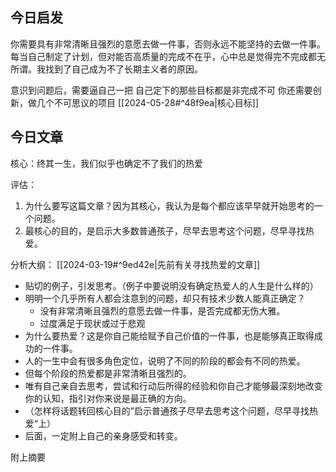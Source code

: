 ## 今日启发

你需要具有非常清晰且强烈的意愿去做一件事，否则永远不能坚持的去做一件事。
每当自己制定了计划，但对能否高质量的完成不在乎，心中总是觉得完不完成都无所谓。我找到了自己成为不了长期主义者的原因。

意识到问题后，需要逼自己一把
自己定下的那些目标都是非完成不可
	你还需要创新，做几个不可思议的项目         [[2024-05-28#^48f9ea|核心目标]]   

## 今日文章

核心：终其一生，我们似乎也确定不了我们的热爱

评估：

1. 为什么要写这篇文章？因为其核心，我认为是每个都应该早早就开始思考的一个问题。
2. 最核心的目的，是启示大多数普通孩子，尽早去思考这个问题，尽早寻找热爱。

分析大纲： [[2024-03-19#^9ed42e|先前有关寻找热爱的文章]] 

- 贴切的例子，引发思考。（例子中要说明没有确定热爱人的人生是什么样的）
- 明明一个几乎所有人都会注意到的问题，却只有技术少数人能真正确定？
	- 没有非常清晰且强烈的意愿去做一件事，是否完成都无伤大雅。
	- 过度满足于现状或过于悲观
- 为什么要热爱？这是你自己能给赋予自己价值的一件事，也是能够真正取得成功的一件事。
- 人的一生中会有很多角色定位，说明了不同的阶段的都会有不同的热爱。
- 但每个阶段的热爱都是非常清晰且强烈的。
- 唯有自己亲自去思考，尝试和行动后所得的经验和你自己才能够最深刻地改变你的认知，指引对你来说是最正确的方向。
- （怎样将话题转回核心目的”启示普通孩子尽早去思考这个问题，尽早寻找热爱“上）
- 后面，一定附上自己的亲身感受和转变。

附上摘要

